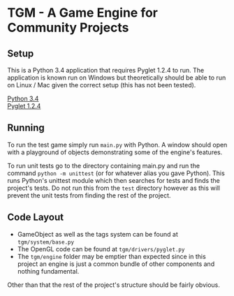 TGM - A Game Engine for Community Projects
==========================================

## Setup

This is a Python 3.4 application that requires Pyglet 1.2.4 to run.
The application is known run on Windows but theoretically should be
able to run on Linux / Mac given the correct setup (this has not been tested).

[Python 3.4](https://www.python.org/downloads/release/python-344/)   
[Pyglet 1.2.4](https://bitbucket.org/pyglet/pyglet/wiki/Download)

## Running

To run the test game simply run `main.py` with Python. A window should open with
a playground of objects demonstrating some of the engine's features.

To run unit tests go to the directory containing main.py and run the command
`python -m unittest` (or for whatever alias you gave Python). This runs
Python's unittest module which then searches for tests and finds the project's
tests. Do not run this from the `test` directory however as this will prevent the
unit tests from finding the rest of the project.

## Code Layout

* GameObject as well as the tags system can be found at `tgm/system/base.py`
* The OpenGL code can be found at `tgm/drivers/pyglet.py`
* The `tgm/engine` folder may be emptier than expected since in this project an
  engine is just a common bundle of other components and nothing fundamental.

Other than that the rest of the project's structure should be fairly obvious.
